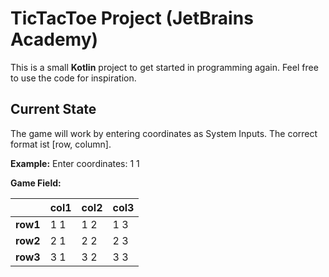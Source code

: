 # TicTacToe Project (JetBrains Academy)

This is a small **Kotlin** project to get started in programming again. Feel free to use the code for inspiration. 


## Current State

The game will work by entering coordinates as System Inputs. The correct format ist [row, column].

**Example:**
Enter coordinates: 1 1

**Game Field:**

|          | col1  | col2  | col3
| ---------|-------|-------|-----
| **row1** |  1 1  |  1 2  | 1 3
| **row2** |  2 1  |  2 2  | 2 3
| **row3** |  3 1  |  3 2  | 3 3
